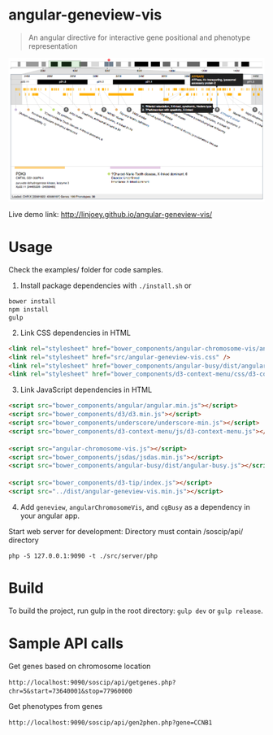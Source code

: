 
# angular-geneview-vis 

> An angular directive for interactive gene positional and phenotype representation

![](screencap-0.2.3.png)

Live demo link: http://linjoey.github.io/angular-geneview-vis/

# Usage

Check the examples/ folder for code samples.

1. Install package dependencies with `./install.sh` or 
```
bower install
npm install
gulp 
```

2. Link CSS dependencies in HTML
```html
<link rel="stylesheet" href="bower_components/angular-chromosome-vis/angular-chromosome-vis.css" />
<link rel="stylesheet" href="src/angular-geneview-vis.css" />
<link rel="stylesheet" href="bower_components/angular-busy/dist/angular-busy.min.css" />
<link rel="stylesheet" href="bower_components/d3-context-menu/css/d3-context-menu.css"/>
```

3. Link JavaScript dependencies in HTML

```html
<script src="bower_components/angular/angular.min.js"></script>
<script src="bower_components/d3/d3.min.js"></script>
<script src="bower_components/underscore/underscore-min.js"></script>
<script src="bower_components/d3-context-menu/js/d3-context-menu.js"></script>

<script src="angular-chromosome-vis.js"></script>
<script src="bower_components/jsdas/jsdas.min.js"></script>
<script src="bower_components/angular-busy/dist/angular-busy.js"></script>

<script src="bower_components/d3-tip/index.js"></script>
<script src="../dist/angular-geneview-vis.min.js"></script>
```

4. Add `geneview`, `angularChromosomeVis`, and `cgBusy` as a dependency in your angular app. 


Start web server for development:
Directory must contain /soscip/api/ directory

```
php -S 127.0.0.1:9090 -t ./src/server/php
```

# Build

To build the project, run gulp in the root directory: `gulp dev` or `gulp release`. 

# Sample API calls

Get genes based on chromosome location

`http://localhost:9090/soscip/api/getgenes.php?chr=5&start=73640001&stop=77960000`

Get phenotypes from genes

`http://localhost:9090/soscip/api/gen2phen.php?gene=CCNB1`
